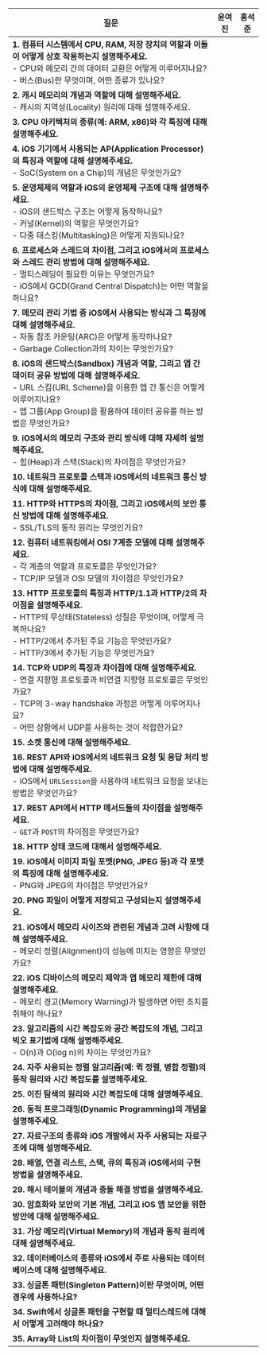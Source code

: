 | 질문 | 윤여진 | 홍석준 |
| --- | --- | --- |
| **1. 컴퓨터 시스템에서 CPU, RAM, 저장 장치의 역할과 이들이 어떻게 상호 작용하는지 설명해주세요.**<br>- CPU와 메모리 간의 데이터 교환은 어떻게 이루어지나요?<br>- 버스(Bus)란 무엇이며, 어떤 종류가 있나요? | | |
| **2. 캐시 메모리의 개념과 역할에 대해 설명해주세요.**<br>- 캐시의 지역성(Locality) 원리에 대해 설명해주세요. | | |
| **3. CPU 아키텍처의 종류(예: ARM, x86)와 각 특징에 대해 설명해주세요.** | | |
| **4. iOS 기기에서 사용되는 AP(Application Processor)의 특징과 역할에 대해 설명해주세요.**<br>- SoC(System on a Chip)의 개념은 무엇인가요? | | |
| **5. 운영체제의 역할과 iOS의 운영체제 구조에 대해 설명해주세요.**<br>- iOS의 샌드박스 구조는 어떻게 동작하나요?<br>- 커널(Kernel)의 역할은 무엇인가요?<br>- 다중 태스킹(Multitasking)은 어떻게 지원되나요? | | |
| **6. 프로세스와 스레드의 차이점, 그리고 iOS에서의 프로세스와 스레드 관리 방법에 대해 설명해주세요.**<br>- 멀티스레딩이 필요한 이유는 무엇인가요?<br>- iOS에서 GCD(Grand Central Dispatch)는 어떤 역할을 하나요? | | |
| **7. 메모리 관리 기법 중 iOS에서 사용되는 방식과 그 특징에 대해 설명해주세요.**<br>- 자동 참조 카운팅(ARC)은 어떻게 동작하나요?<br>- Garbage Collection과의 차이는 무엇인가요? | | |
| **8. iOS의 샌드박스(Sandbox) 개념과 역할, 그리고 앱 간 데이터 공유 방법에 대해 설명해주세요.**<br>- URL 스킴(URL Scheme)을 이용한 앱 간 통신은 어떻게 이루어지나요?<br>- 앱 그룹(App Group)을 활용하여 데이터 공유를 하는 방법은 무엇인가요? | | |
| **9. iOS에서의 메모리 구조와 관리 방식에 대해 자세히 설명해주세요.**<br>- 힙(Heap)과 스택(Stack)의 차이점은 무엇인가요? | | |
| **10. 네트워크 프로토콜 스택과 iOS에서의 네트워크 통신 방식에 대해 설명해주세요.** | | |
| **11. HTTP와 HTTPS의 차이점, 그리고 iOS에서의 보안 통신 방법에 대해 설명해주세요.**<br>- SSL/TLS의 동작 원리는 무엇인가요? | | |
| **12. 컴퓨터 네트워킹에서 OSI 7계층 모델에 대해 설명해주세요.**<br>- 각 계층의 역할과 프로토콜은 무엇인가요?<br>- TCP/IP 모델과 OSI 모델의 차이점은 무엇인가요? | | |
| **13. HTTP 프로토콜의 특징과 HTTP/1.1과 HTTP/2의 차이점을 설명해주세요.**<br>- HTTP의 무상태(Stateless) 성질은 무엇이며, 어떻게 극복하나요?<br>- HTTP/2에서 추가된 주요 기능은 무엇인가요?<br>- HTTP/3에서 추가된 기능은 무엇인가요? | | |
| **14. TCP와 UDP의 특징과 차이점에 대해 설명해주세요.**<br>- 연결 지향형 프로토콜과 비연결 지향형 프로토콜은 무엇인가요?<br>- TCP의 3-way handshake 과정은 어떻게 이루어지나요?<br>- 어떤 상황에서 UDP를 사용하는 것이 적합한가요? | | |
| **15. 소켓 통신에 대해 설명해주세요.** | | |
| **16. REST API와 iOS에서의 네트워크 요청 및 응답 처리 방법에 대해 설명해주세요.**<br>- iOS에서 `URLSession`을 사용하여 네트워크 요청을 보내는 방법은 무엇인가요? | | |
| **17. REST API에서 HTTP 메서드들의 차이점을 설명해주세요.**<br>- `GET`과 `POST`의 차이점은 무엇인가요? | | |
| **18. HTTP 상태 코드에 대해서 설명해주세요.** | | |
| **19. iOS에서 이미지 파일 포맷(PNG, JPEG 등)과 각 포맷의 특징에 대해 설명해주세요.**<br>- PNG와 JPEG의 차이점은 무엇인가요? | | |
| **20. PNG 파일이 어떻게 저장되고 구성되는지 설명해주세요.** | | |
| **21. iOS에서 메모리 사이즈와 관련된 개념과 고려 사항에 대해 설명해주세요.**<br>- 메모리 정렬(Alignment)이 성능에 미치는 영향은 무엇인가요? | | |
| **22. iOS 디바이스의 메모리 제약과 앱 메모리 제한에 대해 설명해주세요.**<br>- 메모리 경고(Memory Warning)가 발생하면 어떤 조치를 취해야 하나요? | | |
| **23. 알고리즘의 시간 복잡도와 공간 복잡도의 개념, 그리고 빅오 표기법에 대해 설명해주세요.**<br>- O(n)과 O(log n)의 차이는 무엇인가요? | | |
| **24. 자주 사용되는 정렬 알고리즘(예: 퀵 정렬, 병합 정렬)의 동작 원리와 시간 복잡도를 설명해주세요.** | | |
| **25. 이진 탐색의 원리와 시간 복잡도에 대해 설명해주세요.** | | |
| **26. 동적 프로그래밍(Dynamic Programming)의 개념을 설명해주세요.** | | |
| **27. 자료구조의 종류와 iOS 개발에서 자주 사용되는 자료구조에 대해 설명해주세요.** | | |
| **28. 배열, 연결 리스트, 스택, 큐의 특징과 iOS에서의 구현 방법을 설명해주세요.** | | |
| **29. 해시 테이블의 개념과 충돌 해결 방법을 설명해주세요.** | | |
| **30. 암호화와 보안의 기본 개념, 그리고 iOS 앱 보안을 위한 방안에 대해 설명해주세요.** | | |
| **31. 가상 메모리(Virtual Memory)의 개념과 동작 원리에 대해 설명해주세요.** | | |
| **32. 데이터베이스의 종류와 iOS에서 주로 사용되는 데이터베이스에 대해 설명해주세요.** | | |
| **33. 싱글톤 패턴(Singleton Pattern)이란 무엇이며, 어떤 경우에 사용하나요?** | | |
| **34. Swift에서 싱글톤 패턴을 구현할 때 멀티스레드에 대해서 어떻게 고려해야 하나요?** | | |
| **35. Array와 List의 차이점이 무엇인지 설명해주세요.** | | |
